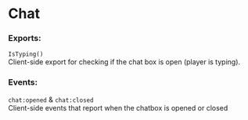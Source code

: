 # Chat

### Exports:
`IsTyping()`  
Client-side export for checking if the chat box is open (player is typing).  

### Events:
`chat:opened` & `chat:closed`  
Client-side events that report when the chatbox is opened or closed  